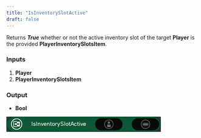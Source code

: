 ```yaml
---
title: "IsInventorySlotActive"
draft: false
---
```

Returns **_True_** whether or not the active inventory slot of the target **Player** is the provided **PlayerInventorySlotsItem**.
### Inputs
1. **Player**
2. **PlayerInventorySlotsItem**
### Output
-   **Bool**

![IsInventorySlotActive](https://raw.githubusercontent.com/battlefield-portal-community/Image-CDN/main/portal_blocks/IsInventorySlotActive.png)